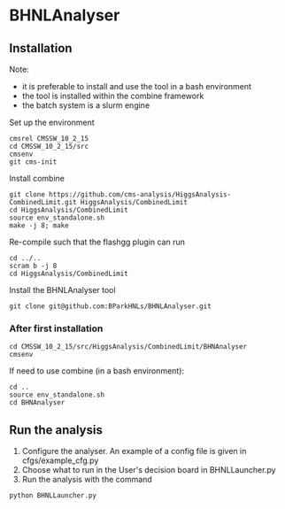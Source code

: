 # BHNLAnalyser

## Installation
Note: 
* it is preferable to install and use the tool in a bash environment
* the tool is installed within the combine framework
* the batch system is a slurm engine

Set up the environment
```
cmsrel CMSSW_10_2_15
cd CMSSW_10_2_15/src
cmsenv
git cms-init
```

Install combine
```
git clone https://github.com/cms-analysis/HiggsAnalysis-CombinedLimit.git HiggsAnalysis/CombinedLimit
cd HiggsAnalysis/CombinedLimit
source env_standalone.sh 
make -j 8; make 
```

Re-compile such that the flashgg plugin can run
```
cd ../..
scram b -j 8
cd HiggsAnalysis/CombinedLimit
```

Install the BHNLAnalyser tool
```
git clone git@github.com:BParkHNLs/BHNLAnalyser.git
```


### After first installation
```
cd CMSSW_10_2_15/src/HiggsAnalysis/CombinedLimit/BHNAnalyser
cmsenv
```

If need to use combine (in a bash environment):
```
cd ..
source env_standalone.sh
cd BHNAnalyser
```

## Run the analysis
1. Configure the analyser. An example of a config file is given in cfgs/example_cfg.py
2. Choose what to run in the User's decision board in BHNLLauncher.py
3. Run the analysis with the command
```
python BHNLLauncher.py
```

